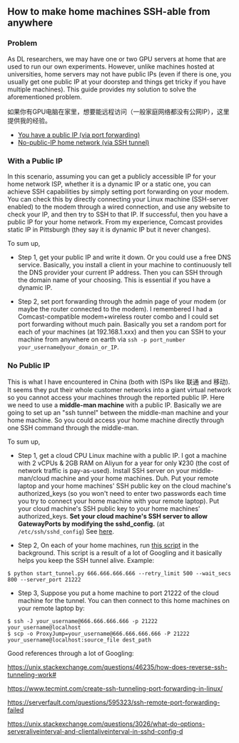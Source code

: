 ## How to make home machines SSH-able from anywhere

### Problem

As DL researchers, we may have one or two GPU servers at home that are used to run our own experiments.
However, unlike machines hosted at universities, home servers may not have public IPs
(even if there is one, you usually get one public IP at your doorstep and things get tricky if you have multiple machines).
This guide provides my solution to solve the aforementioned problem.

如果你有GPU电脑在家里，想要能远程访问（一般家庭网络都没有公网IP），这里提供我的经验。


+ [You have a public IP (via port forwarding)](#with-a-public-ip)
+ [No-public-IP home network (via SSH tunnel)](#no-public-ip)


### With a Public IP

In this scenario, assuming you can get a publicly accessible IP for your home network ISP,
whether it is a dynamic IP or a static one, you can achieve SSH capabilities by simply
setting port forwarding on your modem.
You can check this by directly connecting your Linux machine (SSH-server enabled) to the modem through a wired connection,
and use any website to check your IP, and then try to SSH to that IP.
If successful, then you have a public IP for your home network.
From my experience, Comcast provides static IP in Pittsburgh (they say it is dynamic IP but it never changes).

To sum up,

+ Step 1, get your public IP and write it down. Or you could use a free DNS service.
Basically, you install a client in your machine to continuously tell the DNS provider your current IP address.
Then you can SSH through the domain name of your choosing. This is essential if you have a dynamic IP.

+ Step 2, set port forwarding through the admin page of your modem (or maybe the router connected to the modem).
I remembered I had a Comcast-compatible modem+wireless router combo and I could
set port forwarding without much pain. Basically you set a random port for each of your machines (at 192.168.1.xxx)
and then you can SSH to your machine from anywhere on earth via `ssh -p port_number your_username@your_domain_or_IP`.


### No Public IP

This is what I have encountered in China (both with ISPs like 联通 and 移动).
It seems they put their whole customer networks into a giant virtual network so
you cannot access your machines through the reported public IP.
Here we need to use a **middle-man machine** with a public IP.
Basically we are going to set up an "ssh tunnel" between the middle-man machine
and your home machine.
So you could access your home machine directly through one SSH command through the middle-man.

To sum up,

+ Step 1, get a cloud CPU Linux machine with a public IP. I got a machine with 2 vCPUs & 2GB RAM on Aliyun for a year for only ¥230
(the cost of network traffic is pay-as-used).
Install SSH server on your middle-man/cloud machine and your home machines. Duh.
Put your remote laptop and your home machines' SSH public key on the cloud machine's authorized_keys
(so you won't need to enter two passwords each time you try to connect your home machine with your remote laptop).
Put your cloud machine's SSH public key to your home machines' authorized_keys. **Set your cloud machine's SSH server to allow GatewayPorts by modifying the sshd_config.** (at `/etc/ssh/sshd_config`)
See [here](https://www.tecmint.com/create-ssh-tunneling-port-forwarding-in-linux/).

+ Step 2,
On each of your home machines, run [this script](./start_tunnel.py) in the background.
This script is a result of a lot of Googling and it basically helps you keep the SSH tunnel alive.
Example:
```
$ python start_tunnel.py 666.666.666.666 --retry_limit 500 --wait_secs 800 --server_port 21222
```

+ Step 3,
Suppose you put a home machine to port 21222 of the cloud machine for the tunnel.
You can then connect to this home machines on your remote laptop by:
```
$ ssh -J your_username@666.666.666.666 -p 21222 your_username@localhost
$ scp -o ProxyJump=your_username@666.666.666.666 -P 21222 your_username@localhost:source_file dest_path
```

Good references through a lot of Googling:

https://unix.stackexchange.com/questions/46235/how-does-reverse-ssh-tunneling-work#

https://www.tecmint.com/create-ssh-tunneling-port-forwarding-in-linux/

https://serverfault.com/questions/595323/ssh-remote-port-forwarding-failed

https://unix.stackexchange.com/questions/3026/what-do-options-serveraliveinterval-and-clientaliveinterval-in-sshd-config-d

